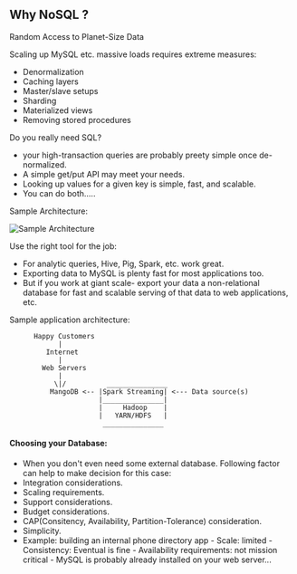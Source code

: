 ## Why NoSQL ?

Random Access to Planet-Size Data

Scaling up MySQL etc. massive loads requires extreme measures:
- Denormalization
- Caching layers
- Master/slave setups
- Sharding
- Materialized views
- Removing stored procedures

Do you really need SQL?
- your high-transaction queries are probably preety simple once de-normalized.
- A simple get/put API may meet your needs.
- Looking up values for a given key is simple, fast, and scalable.
- You can do both.....

Sample Architecture:

![Sample Architecture](https://github.com/Kavita-Yadav/Learning-Hadoop-and-bigData/blob/master/RelationalDataStoresWithHadoop/sqoop/SqoopArchitecture.png)
                           
Use the right tool for the job:

- For analytic queries, Hive, Pig, Spark, etc. work great.
- Exporting data to MySQL is plenty fast for most applications too.
- But if you work at giant scale- export your data a non-relational database for fast and scalable serving of that data to
  web applications, etc.
  
Sample application architecture:

          Happy Customers
                |
             Internet
                |
            Web Servers
                |
               \|/          _______________
              MangoDB <-- |Spark Streaming| <--- Data source(s)
                          |_______________|
                          |     Hadoop    |
                          |   YARN/HDFS   |
                           _______________
                           
#### Choosing your Database:
- When you don't even need some external database. Following factor can help to make decision for this case:
- Integration considerations.
- Scaling requirements.
- Support considerations.
- Budget considerations.
- CAP(Consitency, Availability, Partition-Tolerance) consideration. 
- Simplicity.
- Example: 
           building an internal phone directory app
              - Scale: limited
              - Consistency: Eventual is fine
              - Availability requirements: not mission critical
              - MySQL is probably already installed on your web server...
  
